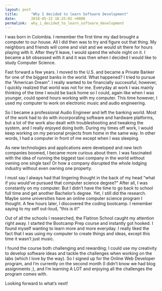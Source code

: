 ```yaml
---
layout: post
title:      "Why I decided to learn Software Development"
date:       2018-05-22 16:25:02 +0000
permalink:  why_i_decided_to_learn_software_development
---
```



I was born in Colombia. I remember the first time my dad brought a computer to our house. All I did then was to try and figure out that thing. My neighbors and friends will come and visit and we would sit there for hours playing with it. After they’ll leave, I would spend the whole night on it. I became a bit obsessed with it and it was then when I decided I would like to study Computer Science. 

Fast forward a few years. I moved to the U.S. and became a Private Banker for one of the biggest banks in the world. What happened? I tried to pursue the "American Dream". I really wanted to be financially successful, however, I quickly realized that world was not for me. Everyday at work I was mainly thinking of the time I would be back home so I could, again like when I was younger, could spend hours working with my computer. This time however, I used my computer to work on electronic music and audio engineering.  

So I became a professional Audio Engineer and left the banking world. Most of the work had to do with incorporating software and hardware platforms, but a lot of the work also dealt with troubleshooting and tweaking the system, and I really enjoyed doing both. During my times off work, I would keep working on my personal projects from home in the same way. In other words, I had a computer in front of me except when I was sleeping.

As new technologies and applications were developed and new tech companies boomed, I became more curious about them. I was fascinated with the idea of running the biggest taxi company in the world without owning one single taxi! Or how a company disrupted the whole lodging industry without even owning one property. 

I must say I always had that lingering thought in the back of my head “what if you would’ve pursued that computer science degree?” After all, I was constantly on my computer. But I didn’t have the time to go back to school full time and get another Bachelor’s degree. Yet, I still did the research. Maybe some universities have an online computer science program I thought. A few hours later, I discovered the coding bootcamp. I remember saying to my self out-loud, “this is it!”

Out of all the schools I researched, the Flatiron School caught my attention right away. I started the Bootcamp Prep course and instantly got hooked. I found myself wanting to learn more and more everyday. I really liked the fact that I was using my computer to create things and ideas, except this time it wasn’t just music. 

I found the course both challenging and rewarding; I could use my creativity to develop software ideas and tackle the challenges when working on the labs (which I love by the way). So I signed up for the Online Web Developer program, and I’m currently on the second month (I didn’t know we had blog assignments ;), and I’m learning A LOT and enjoying all the challenges the program comes with. 

Looking forward to what’s next!




